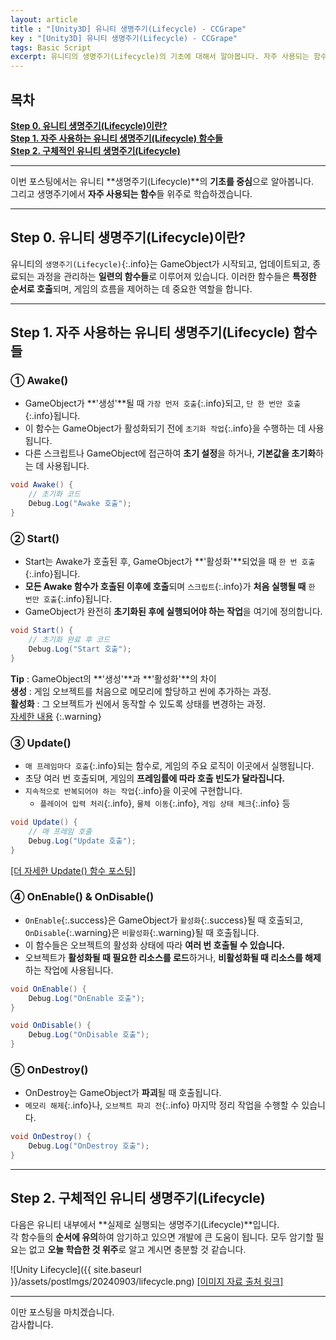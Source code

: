 ```yaml
---
layout: article 
title : "[Unity3D] 유니티 생명주기(Lifecycle) - CCGrape"
key : "[Unity3D] 유니티 생명주기(Lifecycle) - CCGrape"
tags: Basic Script 
excerpt: 유니티의 생명주기(Lifecycle)의 기초에 대해서 알아봅니다. 자주 사용되는 함수들의 특징과 활용 방법에 대해서 알아봅니다.
---
```


## 목차
**[Step 0. 유니티 생명주기(Lifecycle)이란?](#step-0-유니티-생명주기lifecycle이란)**<br/>
**[Step 1. 자주 사용하는 유니티 생명주기(Lifecycle) 함수들](#step-1-자주-사용하는-유니티-생명주기lifecycle-함수들)**<br/>
**[Step 2. 구체적인 유니티 생명주기(Lifecycle)](#step-2-구체적인-유니티-생명주기lifecycle)**<br/>

---
이번 포스팅에서는 유니티 **생명주기(Lifecycle)**의 **기초를 중심**으로 알아봅니다.      
그리고 생명주기에서 **자주 사용되는 함수**들 위주로 학습하겠습니다.

---
## Step 0. 유니티 생명주기(Lifecycle)이란?

유니티의 `생명주기(Lifecycle)`{:.info}는 GameObject가 시작되고, 업데이트되고, 종료되는 과정을 관리하는 **일련의 함수들**로 이루어져 있습니다. 
이러한 함수들은 **특정한 순서로 호출**되며, 게임의 흐름을 제어하는 데 중요한 역할을 합니다.

---
## Step 1. 자주 사용하는 유니티 생명주기(Lifecycle) 함수들

### ① Awake()

- GameObject가 **'생성'**될 때 `가장 먼저 호출`{:.info}되고, `단 한 번만 호출`{:.info}됩니다.     
- 이 함수는 GameObject가 활성화되기 전에 `초기화 작업`{:.info}을 수행하는 데 사용됩니다.
- 다른 스크립트나 GameObject에 접근하여 **초기 설정**을 하거나, **기본값을 초기화**하는 데 사용됩니다.

```cs
void Awake() {
    // 초기화 코드
    Debug.Log("Awake 호출");
}
```

### ② Start()

- Start는 Awake가 호출된 후, GameObject가 **'활성화'**되었을 때 `한 번 호출`{:.info}됩니다.
- **모든 Awake 함수가 호출된 이후에 호출**되며 `스크립트`{:.info}가 **처음 실행될 때** `한 번만 호출`{:.info}됩니다.
- GameObject가 완전히 **초기화된 후에 실행되어야 하는 작업**을 여기에 정의합니다.

```cs
void Start() {
    // 초기화 완료 후 코드
    Debug.Log("Start 호출");
}
```

**Tip** : GameObject의 **'생성'**과 **'활성화'**의 차이   
**생성** : 게임 오브젝트를 처음으로 메모리에 할당하고 씬에 추가하는 과정.   
**활성화** : 그 오브젝트가 씬에서 동작할 수 있도록 상태를 변경하는 과정.    
[자세한 내용](https://cottoncandygrape.github.io/2024/09/03/Unity-Instantiation-vs-Activation.html)
{:.warning}

### ③ Update()

- `매 프레임마다 호출`{:.info}되는 함수로, 게임의 주요 로직이 이곳에서 실행됩니다.
- 초당 여러 번 호출되며, 게임의 **프레임률에 따라 호출 빈도가 달라집니다.**
- `지속적으로 반복되어야 하는 작업`{:.info}을 이곳에 구현합니다.
    - `플레이어 입력 처리`{:.info}, `물체 이동`{:.info}, `게임 상태 체크`{:.info} 등 

```cs
void Update() {
    // 매 프레임 호출
    Debug.Log("Update 호출");
}
```
<i class="far fa-hand-point-right"></i>
[[더 자세한 Update() 함수 포스팅]](https://cottoncandygrape.github.io/2024/08/29/Unity-object-translate(feat.Update()).html)


### ④ OnEnable() & OnDisable()

- `OnEnable`{:.success}은 GameObject가 `활성화`{:.success}될 때 호출되고, `OnDisable`{:.warning}은 `비활성화`{:.warning}될 때 호출됩니다.
- 이 함수들은 오브젝트의 활성화 상태에 따라 **여러 번 호출될 수 있습니다.**
- 오브젝트가 **활성화될 때 필요한 리소스를 로드**하거나, **비활성화될 때 리소스를 해제**하는 작업에 사용됩니다.

```cs
void OnEnable() {
    Debug.Log("OnEnable 호출");
}

void OnDisable() {
    Debug.Log("OnDisable 호출");
}
```

### ⑤ OnDestroy()

- OnDestroy는 GameObject가 **파괴**될 때 호출됩니다.
- `메모리 해제`{:.info}나, `오브젝트 파괴 전`{:.info} 마지막 정리 작업을 수행할 수 있습니다.

```cs
void OnDestroy() {
    Debug.Log("OnDestroy 호출");
}
```

---
## Step 2. 구체적인 유니티 생명주기(Lifecycle)

다음은 유니티 내부에서 **실제로 실행되는 생명주기(Lifecycle)**입니다.     
각 함수들의 **순서에 유의**하여 암기하고 있으면 개발에 큰 도움이 됩니다. 
모두 암기할 필요는 없고 **오늘 학습한 것 위주**로 알고 계시면 충분할 것 같습니다.

![Unity Lifecycle]({{ site.baseurl }}/assets/postImgs/20240903/lifecycle.png)
[[이미지 자료 출처 링크]](https://docs.unity3d.com/kr/2021.3/Manual/ExecutionOrder.html)

---
이만 포스팅을 마치겠습니다.     
감사합니다.